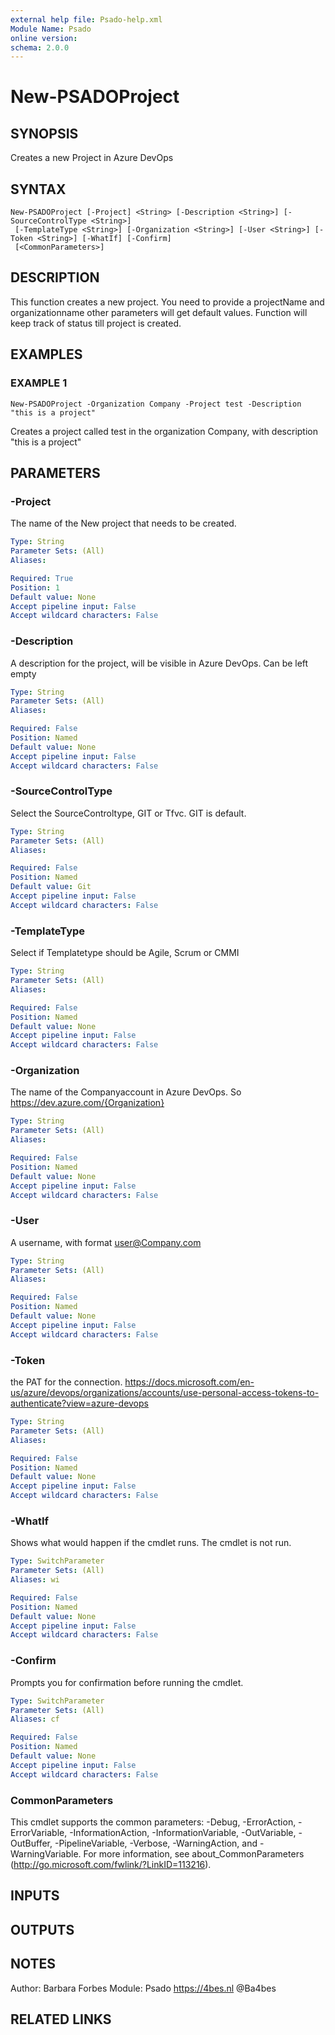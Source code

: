 ```yaml
---
external help file: Psado-help.xml
Module Name: Psado
online version:
schema: 2.0.0
---
```


# New-PSADOProject

## SYNOPSIS
Creates a new Project in Azure DevOps

## SYNTAX

```
New-PSADOProject [-Project] <String> [-Description <String>] [-SourceControlType <String>]
 [-TemplateType <String>] [-Organization <String>] [-User <String>] [-Token <String>] [-WhatIf] [-Confirm]
 [<CommonParameters>]
```

## DESCRIPTION
This function creates a new project.
You need to provide a projectName and organizationname
other parameters will get default values.
Function will keep track of status till project is created.

## EXAMPLES

### EXAMPLE 1
```
New-PSADOProject -Organization Company -Project test -Description "this is a project"
```

Creates a project called test in the organization Company, with description "this is a project"

## PARAMETERS

### -Project
The name of the New project that needs to be created.

```yaml
Type: String
Parameter Sets: (All)
Aliases:

Required: True
Position: 1
Default value: None
Accept pipeline input: False
Accept wildcard characters: False
```

### -Description
A description for the project, will be visible in Azure DevOps.
Can be left empty

```yaml
Type: String
Parameter Sets: (All)
Aliases:

Required: False
Position: Named
Default value: None
Accept pipeline input: False
Accept wildcard characters: False
```

### -SourceControlType
Select the SourceControltype, GIT or Tfvc.
GIT is default.

```yaml
Type: String
Parameter Sets: (All)
Aliases:

Required: False
Position: Named
Default value: Git
Accept pipeline input: False
Accept wildcard characters: False
```

### -TemplateType
Select if Templatetype should be Agile, Scrum or CMMI

```yaml
Type: String
Parameter Sets: (All)
Aliases:

Required: False
Position: Named
Default value: None
Accept pipeline input: False
Accept wildcard characters: False
```

### -Organization
The name of the Companyaccount in Azure DevOps.
So https://dev.azure.com/{Organization}

```yaml
Type: String
Parameter Sets: (All)
Aliases:

Required: False
Position: Named
Default value: None
Accept pipeline input: False
Accept wildcard characters: False
```

### -User
A username, with format user@Company.com

```yaml
Type: String
Parameter Sets: (All)
Aliases:

Required: False
Position: Named
Default value: None
Accept pipeline input: False
Accept wildcard characters: False
```

### -Token
the PAT for the connection.
https://docs.microsoft.com/en-us/azure/devops/organizations/accounts/use-personal-access-tokens-to-authenticate?view=azure-devops

```yaml
Type: String
Parameter Sets: (All)
Aliases:

Required: False
Position: Named
Default value: None
Accept pipeline input: False
Accept wildcard characters: False
```

### -WhatIf
Shows what would happen if the cmdlet runs.
The cmdlet is not run.

```yaml
Type: SwitchParameter
Parameter Sets: (All)
Aliases: wi

Required: False
Position: Named
Default value: None
Accept pipeline input: False
Accept wildcard characters: False
```

### -Confirm
Prompts you for confirmation before running the cmdlet.

```yaml
Type: SwitchParameter
Parameter Sets: (All)
Aliases: cf

Required: False
Position: Named
Default value: None
Accept pipeline input: False
Accept wildcard characters: False
```

### CommonParameters
This cmdlet supports the common parameters: -Debug, -ErrorAction, -ErrorVariable, -InformationAction, -InformationVariable, -OutVariable, -OutBuffer, -PipelineVariable, -Verbose, -WarningAction, and -WarningVariable. For more information, see about_CommonParameters (http://go.microsoft.com/fwlink/?LinkID=113216).

## INPUTS

## OUTPUTS

## NOTES
Author: Barbara Forbes
Module: Psado
https://4bes.nl
@Ba4bes

## RELATED LINKS
